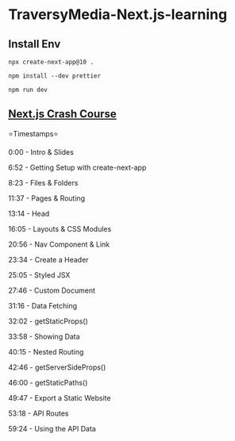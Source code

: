 # TraversyMedia-Next.js-learning

## Install Env

```shell
npx create-next-app@10 .

npm install --dev prettier

npm run dev
```

## [Next.js Crash Course](https://youtu.be/mTz0GXj8NN0?si=Re9_jJNFVtSooEXC)

⭐️Timestamps⭐️

0:00 - Intro & Slides

6:52 - Getting Setup with create-next-app

8:23 - Files & Folders

11:37 - Pages & Routing

13:14 - Head

16:05 - Layouts & CSS Modules

20:56 - Nav Component & Link

23:34 - Create a Header

25:05 - Styled JSX

27:46 - Custom Document

31:16 - Data Fetching

32:02 - getStaticProps()

33:58 - Showing Data

40:15 - Nested Routing

42:46 - getServerSideProps()

46:00 - getStaticPaths()

49:47 - Export a Static Website

53:18 - API Routes

59:24 - Using the API Data

```

```
